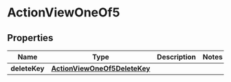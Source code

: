 
# ActionViewOneOf5

## Properties
| Name | Type | Description | Notes |
| ------------ | ------------- | ------------- | ------------- |
| **deleteKey** | [**ActionViewOneOf5DeleteKey**](ActionViewOneOf5DeleteKey.md) |  |  |



